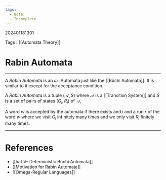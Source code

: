 ```yaml
---
tags:
  - Note
  - Incomplete
---
```

202401181301

Tags : [[Automata Theory]]
# Rabin Automata
---
A *Rabin Automata* is an $\omega-$Automata just like the [[Büchi Automata]]. It is similar to it except for the acceptance condition.

A *Rabin Automata* is a tuple $(\mathcal A, S)$ where $\mathcal A$ is a [[Transition  System]] and $S$ is a set of pairs of states $(G_i, R_i)$ of $\mathcal A$,

A word $w$ is accepted by the automata if there exists and $i$ and a run $r$ of the word $w$ where we visit $G_i$ infinitely many times and we only visit $R_i$ finitely many times.

---
# References
- [[hat V- Deterministic Büchi Automata]]
- [[Motivation for Rabin Automata]]
- [[Omega-Regular Languages]]